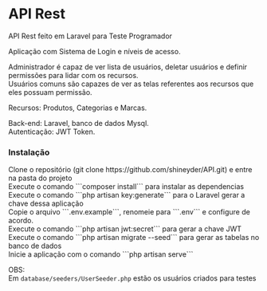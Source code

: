 # API Rest

API Rest feito em Laravel para Teste Programador

Aplicação com Sistema de Login e níveis de acesso.

Administrador é capaz de ver lista de usuários, deletar usuários e definir permissões para lidar com os recursos.<br>
Usuários comuns são capazes de ver as telas referentes aos recursos que eles possuam permissão.

Recursos: Produtos, Categorias e Marcas.

Back-end: Laravel, banco de dados Mysql.<br>
Autenticação: JWT Token.

<h3>Instalação</h3>
Clone o repositório (git clone https://github.com/shineyder/API.git) e entre na pasta do projeto<br>
Execute o comando ```composer install``` para instalar as dependencias<br>
Execute o comando ```php artisan key:generate``` para o Laravel gerar a chave dessa aplicação<br>
Copie o arquivo ```.env.example```, renomeie para ```.env``` e configure de acordo.<br>
Execute o comando ```php artisan jwt:secret``` para gerar a chave JWT<br>
Execute o comando ```php artisan migrate --seed``` para gerar as tabelas no banco de dados<br>
Inicie a aplicação com o comando ```php artisan serve```<br>

OBS:<br>
Em ```database/seeders/UserSeeder.php``` estão os usuários criados para testes
